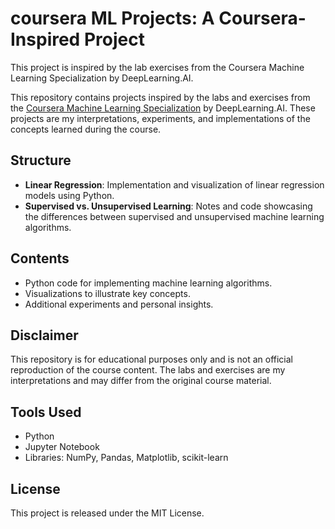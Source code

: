 # coursera ML Projects: A Coursera-Inspired Project
This project is inspired by the lab exercises from the Coursera Machine Learning Specialization by DeepLearning.AI.

This repository contains projects inspired by the labs and exercises from the [Coursera Machine Learning Specialization](https://www.coursera.org/specializations/machine-learning) by DeepLearning.AI. These projects are my interpretations, experiments, and implementations of the concepts learned during the course.

## Structure
- **Linear Regression**: Implementation and visualization of linear regression models using Python.
- **Supervised vs. Unsupervised Learning**: Notes and code showcasing the differences between supervised and unsupervised machine learning algorithms.

## Contents
- Python code for implementing machine learning algorithms.
- Visualizations to illustrate key concepts.
- Additional experiments and personal insights.

## Disclaimer
This repository is for educational purposes only and is not an official reproduction of the course content. The labs and exercises are my interpretations and may differ from the original course material.

## Tools Used
- Python
- Jupyter Notebook
- Libraries: NumPy, Pandas, Matplotlib, scikit-learn

## License
This project is released under the MIT License.

